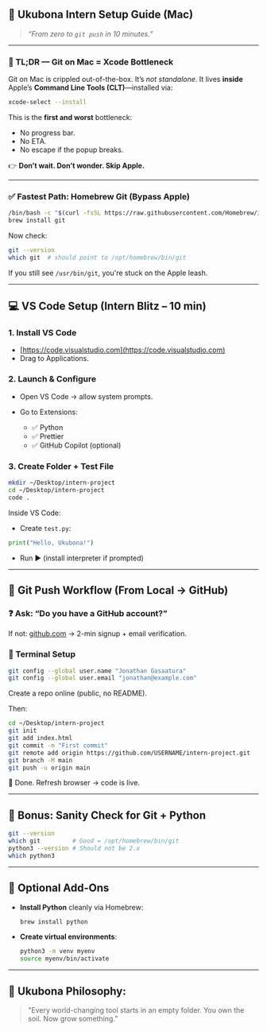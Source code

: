  
## 🧠 Ukubona Intern Setup Guide (Mac)

> *“From zero to `git push` in 10 minutes.”*

---

### 🚨 TL;DR — Git on Mac = Xcode Bottleneck

Git on Mac is crippled out-of-the-box. It’s *not standalone*. It lives **inside** Apple’s **Command Line Tools (CLT)**—installed via:

```bash
xcode-select --install
```

This is the **first and worst** bottleneck:

* No progress bar.
* No ETA.
* No escape if the popup breaks.

👉 **Don’t wait. Don’t wonder. Skip Apple.**

---

### ✅ Fastest Path: Homebrew Git (Bypass Apple)

```bash
/bin/bash -c "$(curl -fsSL https://raw.githubusercontent.com/Homebrew/install/HEAD/install.sh)"
brew install git
```

Now check:

```bash
git --version
which git  # should point to /opt/homebrew/bin/git
```

If you still see `/usr/bin/git`, you're stuck on the Apple leash.

---

## 💻 VS Code Setup (Intern Blitz – 10 min)

### 1. **Install VS Code**

* [https://code.visualstudio.com](https://code.visualstudio.com)
* Drag to Applications.

### 2. **Launch & Configure**

* Open VS Code → allow system prompts.
* Go to Extensions:

  * ✅ Python
  * ✅ Prettier
  * ✅ GitHub Copilot (optional)

### 3. **Create Folder + Test File**

```bash
mkdir ~/Desktop/intern-project
cd ~/Desktop/intern-project
code .
```

Inside VS Code:

* Create `test.py`:

```python
print("Hello, Ukubona!")
```

* Run ▶️ (install interpreter if prompted)

---

## 🚀 Git Push Workflow (From Local → GitHub)

### ❓ Ask: “Do you have a GitHub account?”

If not: [github.com](https://github.com) → 2-min signup + email verification.

### 🔧 Terminal Setup

```bash
git config --global user.name "Jonathan Gasaatura"
git config --global user.email "jonathan@example.com"
```

Create a repo online (public, no README).

Then:

```bash
cd ~/Desktop/intern-project
git init
git add index.html
git commit -m "First commit"
git remote add origin https://github.com/USERNAME/intern-project.git
git branch -M main
git push -u origin main
```

🎉 Done. Refresh browser → code is live.

---

## 🧪 Bonus: Sanity Check for Git + Python

```bash
git --version
which git         # Good = /opt/homebrew/bin/git
python3 --version # Should not be 2.x
which python3
```

---

## 🧱 Optional Add-Ons

* **Install Python** cleanly via Homebrew:

  ```bash
  brew install python
  ```
* **Create virtual environments**:

  ```bash
  python3 -m venv myenv
  source myenv/bin/activate
  ```

---

## 🧭 Ukubona Philosophy:

> "Every world-changing tool starts in an empty folder. You own the soil. Now grow something.”
 
